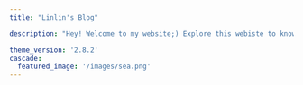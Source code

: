 ```yaml
---
title: "Linlin's Blog"

description: "Hey! Welcome to my website;) Explore this webiste to know more about me!"

theme_version: '2.8.2'
cascade:
  featured_image: '/images/sea.png'
---
```

